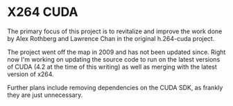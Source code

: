 X264 CUDA
=========

The primary focus of this project is to revitalize and improve the work done by
Alex Rothberg and Lawrence Chan in the original h.264-cuda project.

The project went off the map in 2009 and has not been updated since. Right now 
I'm working on updating the source code to run on the latest versions of CUDA 
(4.2 at the time of this writing) as well as merging with the latest version of 
x264.

Further plans include removing dependencies on the CUDA SDK, as frankly they are just 
unnecessary.

